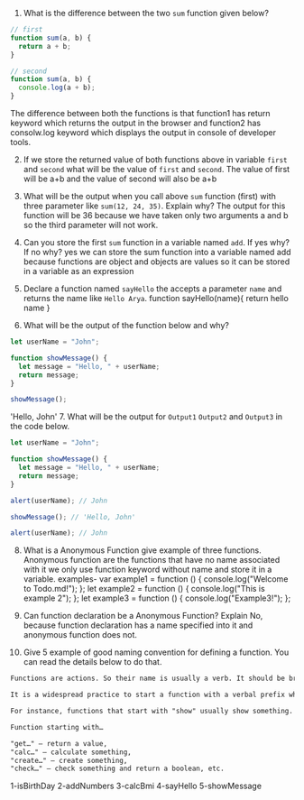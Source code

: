 1. What is the difference between the two `sum` function given below?

```js
// first
function sum(a, b) {
  return a + b;
}

// second
function sum(a, b) {
  console.log(a + b);
}
```

The difference between both the functions is that function1 has return keyword which returns the output in the browser and function2 has consolw.log keyword which displays the output in console of developer tools.

2. If we store the returned value of both functions above in variable `first` and `second` what will be the value of `first` and `second`.
   The value of first will be a+b and the value of second will also be a+b

3. What will be the output when you call above `sum` function (first) with three parameter like `sum(12, 24, 35)`. Explain why?
   The output for this function will be 36 because we have taken only two arguments a and b so the third parameter will not work.

4. Can you store the first `sum` function in a variable named `add`. If yes why? If no why?
   yes we can store the sum function into a variable named add because functions are object and objects are values so it can be stored in a variable as an expression

5. Declare a function named `sayHello` the accepts a parameter `name` and returns the name like `Hello Arya`.
   function sayHello(name){
   return hello name
   }

6. What will be the output of the function below and why?

```js
let userName = "John";

function showMessage() {
  let message = "Hello, " + userName;
  return message;
}

showMessage();
```

'Hello, John' 7. What will be the output for `Output1` `Output2` and `Output3` in the code below.

```js
let userName = "John";

function showMessage() {
  let message = "Hello, " + userName;
  return message;
}

alert(userName); // John

showMessage(); // 'Hello, John'

alert(userName); // John
```

8. What is a Anonymous Function give example of three functions.
   Anonymous function are the functions that have no name associated with it we only use function keyword without name and store it in a variable.
   examples-
   var example1 = function () {
   console.log("Welcome to Todo.md!");
   };
   let example2 = function () {
   console.log("This is example 2");
   };
   let example3 = function () {
   console.log("Example3!");
   };
9. Can function declaration be a Anonymous Function? Explain
   No, because function declaration has a name specified into it and anonymous function does not.

10. Give 5 example of good naming convention for defining a function. You can read the details below to do that.

```md
Functions are actions. So their name is usually a verb. It should be brief, as accurate as possible and describe what the function does, so that someone reading the code gets an indication of what the function does.

It is a widespread practice to start a function with a verbal prefix which vaguely describes the action. There must be an agreement within the team on the meaning of the prefixes.

For instance, functions that start with "show" usually show something.

Function starting with…

"get…" – return a value,
"calc…" – calculate something,
"create…" – create something,
"check…" – check something and return a boolean, etc.
```

1-isBirthDay
2-addNumbers
3-calcBmi
4-sayHello
5-showMessage
